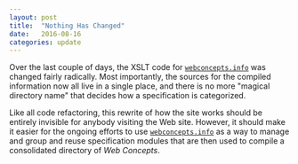 ```yaml
---
layout: post
title:  "Nothing Has Changed"
date:   2016-08-16
categories: update
---
```


Over the last couple of days, the XSLT code for [`webconcepts.info`](http://webconcepts.info) was changed fairly radically. Most importantly, the sources for the compiled information now all live in a single place, and there is no more "magical directory name" that decides how a specification is categorized.

Like all code refactoring, this rewrite of how the site works should be entirely invisible for anybody visiting the Web site. However, it should make it easier for the ongoing efforts to use [`webconcepts.info`](http://webconcepts.info) as a way to manage and group and reuse specification modules that are then used to compile a consolidated directory of *Web Concepts*.
